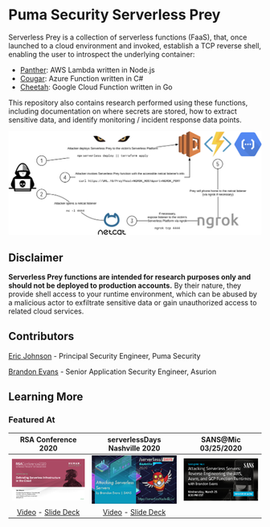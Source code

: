 # Puma Security Serverless Prey

Serverless Prey is a collection of serverless functions (FaaS), that, once launched to a cloud environment and invoked, establish a TCP reverse shell, enabling the user to introspect the underlying container:

* [Panther](panther): AWS Lambda written in Node.js
* [Cougar](cougar): Azure Function written in C#
* [Cheetah](cheetah): Google Cloud Function written in Go

This repository also contains research performed using these functions, including documentation on where secrets are stored, how to extract sensitive data, and identify monitoring / incident response data points.

![Diagram](docs/diagram.png "Diagram")

## Disclaimer

**Serverless Prey functions are intended for research purposes only and should not be deployed to production accounts.** By their nature, they provide shell access to your runtime environment, which can be abused by a malicious actor to exfiltrate sensitive data or gain unauthorized access to related cloud services.

## Contributors

[Eric Johnson](https://github.com/ejohn20) - Principal Security Engineer, Puma Security

[Brandon Evans](https://github.com/BrandonE) - Senior Application Security Engineer, Asurion

## Learning More

### Featured At

RSA Conference 2020                                                                                                                                                                     |  serverlessDays Nashville 2020                                                                                                                                        |  SANS@Mic 03/25/2020
:--------------------------------------------------------------------------------------------------------------------------------------------------------------------------------------:|:---------------------------------------------------------------------------------------------------------------------------------------------------------------------:|:-------------------------------------------------------------------------------------------------------------------------------------------------------------------------------------------------------:
[![Defending Serverless Infrastructure in the Cloud - Eric Johnson](docs/rsac-2020-defending-serverless-infrastructure-in-the-cloud.png)](https://www.youtube.com/watch?v=tlZ2PIXTHxc)  |  [![Attacking Serverless Servers - Brandon Evans](docs/serverlessdays-nashville-2020-attacking-serverless-servers.jpg)](https://www.youtube.com/watch?v=SV69iUrYlTQ)  | [![SANS CyberCast - SANS@Mic -Attacking Serverless Servers: Reverse Engineering the AWS, Azure, and GCP Function Runtimes](docs/sans-at-mic-03-25-2020.jpg)](https://sansurl.com/attacking-serverless)
[Video](https://www.youtube.com/watch?v=tlZ2PIXTHxc) - [Slide Deck](docs/rsac-2020-defending-serverless-infrastructure-in-the-cloud.pdf)                                                |  [Video](https://www.youtube.com/watch?v=SV69iUrYlTQ) - [Slide Deck](docs/serverlessdays-nashville-2020-attacking-serverless-servers.pdf)                             |